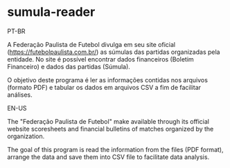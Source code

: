 # sumula-reader

PT-BR

A Federação Paulista de Futebol divulga em seu site oficial (https://futebolpaulista.com.br/) as súmulas das partidas organizadas pela entidade. No site é possível encontrar dados financeiros (Boletim Financeiro) e dados das partidas (Súmula).

O objetivo deste programa é ler as informações contidas nos arquivos (formato PDF) e tabular os dados em arquivos CSV a fim de facilitar análises.

EN-US

The "Federação Paulista de Futebol" make available through its official website scoresheets and financial bulletins of matches organized by the organization.

The goal of this program is read the information from the files (PDF format), arrange the data and save them into CSV file to facilitate data analysis.
